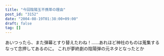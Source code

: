 ```yaml
---
title: "今回陰陽玉不携帯の理由"
post_id: "3152"
date: "2004-08-19T01:38:00+09:00"
draft: false
tag: []
---
```



あいつったら、また弾幕とすり替えたわね！……あれほど神社のものは蒐集するなって念押してあるのに。 これが夢終劇の陰陽弾の元ネタとなったとか
